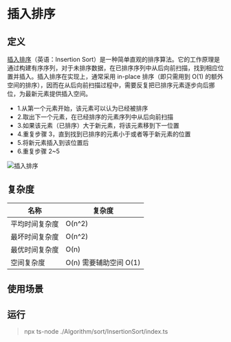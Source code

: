 # 插入排序

## 定义

[插入排序](https://zh.wikipedia.org/wiki/%E6%8F%92%E5%85%A5%E6%8E%92%E5%BA%8F)（英语：Insertion Sort）是一种简单直观的排序算法。它的工作原理是通过构建有序序列，对于未排序数据，在已排序序列中从后向前扫描，找到相应位置并插入。插入排序在实现上，通常采用 in-place 排序（即只需用到 O(1) 的额外空间的排序），因而在从后向前扫描过程中，需要反复把已排序元素逐步向后挪位，为最新元素提供插入空间。

- 1.从第一个元素开始，该元素可以认为已经被排序
- 2.取出下一个元素，在已经排序的元素序列中从后向前扫描
- 3.如果该元素（已排序）大于新元素，将该元素移到下一位置
- 4.重复步骤 3，直到找到已排序的元素小于或者等于新元素的位置
- 5.将新元素插入到该位置后
- 6.重复步骤 2~5

![插入排序](https://upload.wikimedia.org/wikipedia/commons/thumb/0/0f/Insertion-sort-example-300px.gif/220px-Insertion-sort-example-300px.gif)

## 复杂度

| 名称           | 复杂度                 |
| -------------- | ---------------------- |
| 平均时间复杂度 | O(n^2)                 |
| 最坏时间复杂度 | O(n^2)                 |
| 最优时间复杂度 | O(n)                   |
| 空间复杂度     | O(n) 需要辅助空间 O(1) |

## 使用场景

## 运行

> npx ts-node ./Algorithm/sort/InsertionSort/index.ts
